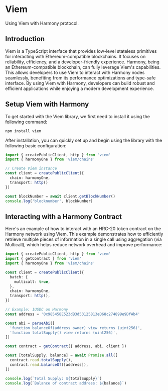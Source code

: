 # Viem

Using Viem with Harmony protocol.

## Introduction

Viem is a TypeScript interface that provides low-level stateless primitives for interacting with Ethereum-compatible blockchains. It focuses on reliability, efficiency, and a developer-friendly experience. Harmony, being an Ethereum-compatible blockchain, can fully leverage Viem's capabilities. This allows developers to use Viem to interact with Harmony nodes seamlessly, benefiting from its performance optimizations and type-safe interface. By using Viem with Harmony, developers can build robust and efficient applications while enjoying a modern development experience.

## Setup Viem with Harmony

To get started with the Viem library, we first need to install it using the following command:

```
npm install viem
```

After installation, you can quickly set up and begin using the library with the following basic configuration:

```typescript
import { createPublicClient, http } from 'viem'
import { harmonyOne } from 'viem/chains'

// Create Viem instance
const client = createPublicClient({
  chain: harmonyOne,
  transport: http()
})

const blockNumber = await client.getBlockNumber()
console.log('blocknumber', blockNumber)
```

## Interacting with a Harmony Contract

Here's an example of how to interact with an HRC-20 token contract on the Harmony network using Viem. This example demonstrates how to efficiently retrieve multiple pieces of information in a single call using aggregation (via Multicall), which helps reduce network overhead and improve performance:

```typescript
import { createPublicClient, http } from 'viem'
import { getContract } from 'viem'
import { harmonyOne } from 'viem/chains'

const client = createPublicClient({
  batch: {
    multicall: true, 
  },
  chain: harmonyOne,
  transport: http(),
})

// Example: 1USDC on Harmony
const address = '0x985458E523dB3d53125813eD68c274899e9DfAb4'  

const abi = parseAbi([
  'function balanceOf(address owner) view returns (uint256)',
  'function totalSupply() view returns (uint256)',
])

const contract = getContract({ address, abi, client })

const [totalSupply, balance] = await Promise.all([
  contract.read.totalSupply(),
  contract.read.balanceOf([address]),
])

console.log(`Total Supply: ${totalSupply}`)
console.log(`Balance of contract address: ${balance}`)
```